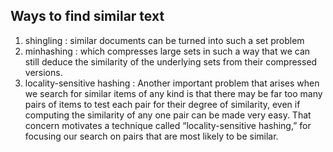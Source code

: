 ## Ways to find similar text
  1. shingling : similar documents can be turned into such a set problem
  2. minhashing : which compresses large sets in such a way that we can still deduce the similarity of the underlying sets from their compressed versions.
  3. locality-sensitive hashing : Another important problem that arises when we search for similar items of any kind is that there may be far too many pairs of items to test each pair for their degree of similarity, even if computing the similarity of any one pair can be made very easy. That concern motivates a technique called “locality-sensitive hashing,” for focusing our search on pairs that are most likely to be similar.

